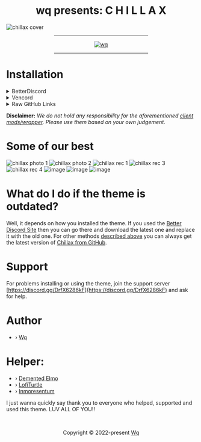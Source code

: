 <h1 align="center">wq presents:   C H I L L A X </h1>

![chillax cover](https://github.com/warrayquipsome/Chillax/assets/84565593/eedd9969-6f6d-4cf0-8885-89cefa473085)

<div align="center">
    <hr width="250px"/>
    <div align="center">
        <a href="https://discord.gg/drfx6286kf" target="_blank">
            <img src="https://dcbadge.vercel.app/api/server/DrfX6286kF?theme=discord-inverted" alt="wq"/>
        </a>
    </div>
    <hr width="250px"/>
</div>

# Installation

<details>
<summary>BetterDiscord</summary>

To download the theme in [Better Discord](https://betterdiscord.app/theme/Chillax) Site:
1. Press the download button.
2. Open your Discord and go User Settings > Themes > Open Themes Folder.
3. Drag the theme.css file you just downloaded into the theme folder that opened.
4. Go back to Discord and enable the theme and VOILA you did it.

To download the theme from GitHub:
1. Go to [chillax.theme.css](https://github.com/warrayquipsome/Chillax/blob/main/chillax.theme.css)
2. Press the copy raw contents button.
3. Edit the theme.css in your Discord.
4. Select everything and paste in the copied code.


And if you want a YouTube tutorial, go to this link: "https://youtu.be/U0tTENsBS4w"

</details>

<details>
<summary>Vencord</summary>

To install and use the theme on [Vencord](https://vencord.dev/)
1. Go to [chillax.theme.css](https://github.com/warrayquipsome/Chillax/blob/main/chillax.theme.css)
2. Press the copy raw contents button.
3. Go to your Vencord themes tab.
4. Click the "Open QuickCSS file" button.
5. Paste the contents you copied from before.
6. It should now automatically load the theme and apply.
7. Modify/Change any `variables/css` if you need to.

</details>

<details>
<summary>Raw GitHub Links</summary>

Raw links are also another option for using the theme and most client mod supports them,
but there are some inconveniences.
For instance, when the theme gets updated,
you will **lose all the customization** that you did on top of Chillax.
So they are **not recommended** when it comes to customizations.

To overcome this issue, we recommend you to fork the [Chillax](https://github.com/warrayquipsome/Chillax)
repository and make changes in the newly forked repository and use the raw link of the forked repository.
This way you will have the full control over `update/patch` and there will be **no surprises**.

</details>

**Disclaimer:** _We do not hold any responsibility for the aforementioned [client mods/wrapper](#Installation).
Please use them based on your own judgement._

# Some of our best

![chillax photo 1](https://github.com/warrayquipsome/Chillax/assets/84565593/b8f6e950-0dcc-45bc-a4ef-8f42285a0e4a)
![chillax photo 2](https://github.com/warrayquipsome/Chillax/assets/84565593/ed4425f6-48d4-4b21-bf78-42ae1a5d51ea)
![chillax rec 1](https://github.com/warrayquipsome/Chillax/assets/84565593/083833a3-12bb-4350-af87-6f6e5e1af1bd)
![chillax rec 3](https://github.com/warrayquipsome/Chillax/assets/84565593/79094b2d-ec24-404d-bd7b-87457886a6c8)
![chillax rec 4](https://github.com/warrayquipsome/Chillax/assets/84565593/41bb7383-159e-4693-93e6-27db7f9c2336)
![image](https://github.com/warrayquipsome/Chillax/assets/84565593/825cfc4d-8920-4187-8393-bfa5d83d6cd2)
![image](https://github.com/warrayquipsome/Chillax/assets/84565593/f4fa6f61-b523-4e3c-a5e3-0707f01ac1fa)
![image](https://github.com/warrayquipsome/Chillax/assets/84565593/0fd0a150-07f6-42fd-9ee8-ca5867ceedf0)

# What do I do if the theme is outdated?

Well, it depends on how you installed the theme.
If you used the [Better Discord Site](https://betterdiscord.app/theme/Chillax) then you 
can go there and download the latest one and replace it with the old one.
For other methods [described above](#Installation) you can always get
the latest version of [Chillax from GitHub](https://github.com/warrayquipsome/Chillax).

# Support

For problems installing or using the theme,
join the support server [https://discord.gg/DrfX6286kF](https://discord.gg/DrfX6286kF)
and ask for help.


# Author

- › [Wq](https://github.com/warrayquipsome)

# Helper:

- › [Demented Elmo](https://github.com/Demented-Elmo)
- › [LofiTurtle](https://github.com/LofiTurtle)
- › [Inmoresentum](https://github.com/Inmoresentum)

I just wanna quickly say thank you to everyone who helped, supported and used this theme. LUV ALL OF YOU!!

&#160;

<p align="center">Copyright &copy; 2022-present 
   <a href="https://github.com/warrayquipsome" target="_blank">Wq</a>
</p>
